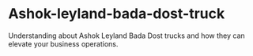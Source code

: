 # Ashok-leyland-bada-dost-truck
Understanding about  Ashok Leyland Bada Dost trucks and how they can elevate your business operations.
